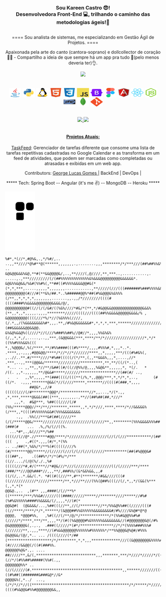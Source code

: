 ##
<div align="center"> <h3> Sou Kareen Castro 😎! </br>
  Desenvolvedora Front-End 💻, trilhando o caminho das metodologias ágeis!🙌 </h3>
  </div>
  
##
<div align = "center"> 
<p> ==== Sou analista de sistemas, me especializando em Gestão Ágil de Projetos. ==== </p>
  <p> Apaixonada pela arte do canto (cantora-soprano) e dollcollector de coração 👩‍🎨 - Compartilho a ideia de que sempre há um app pra tudo 🤙(pelo menos deveria ter)👌.</p> 
</div>
<div align="center">
  <a href="https://www.linkedin.com/in/kareen-castro/" target="_blank"><img src="https://img.shields.io/badge/-LinkedIn-%230077B5?style=for-the-badge&logo=linkedin&logoColor=white" target="_blank"></a>
  </div>
  <br/>
  <br/>
  
  
  <div align="center">
   <img align="center" alt="kareenketleen-Java" height="30" width="40" src="https://raw.githubusercontent.com/devicons/devicon/master/icons/java/java-original.svg">
  <img align="center" alt="kareenketleen-python" height="30" width="40" src="https://raw.githubusercontent.com/devicons/devicon/master/icons/python/python-original.svg">
  <img align="center" alt="kareenketleen-Linux" height="30" width="40" src="https://raw.githubusercontent.com/devicons/devicon/master/icons/linux/linux-original.svg">
    <img align="center" alt="kareenketleenkareenketleen-HTML" height="30" width="40" src="https://raw.githubusercontent.com/devicons/devicon/master/icons/html5/html5-original.svg">
    <img align="center" alt="kareenketleen-CSS" height="30" width="40" src="https://raw.githubusercontent.com/devicons/devicon/master/icons/css3/css3-original.svg">
  <img align="center" alt="kareenketleen-JS" height="30" width="40" src="https://raw.githubusercontent.com/devicons/devicon/master/icons/javascript/javascript-original.svg">
  <img align="center" alt="kareenketleen-BS" height="30" width="40" src="https://raw.githubusercontent.com/devicons/devicon/master/icons/bootstrap/bootstrap-original.svg">
   <img align="center" alt="kareenketleen-figma" height="30" width="40" src="https://raw.githubusercontent.com/devicons/devicon/master/icons/figma/figma-original.svg">
   <img align="center" alt="kareenketleen-Angular" height="30" width="40" src="https://raw.githubusercontent.com/devicons/devicon/master/icons/angularjs/angularjs-original.svg">
  <img align="center" alt="kareenketleen-react" height="30" width="40" src="https://raw.githubusercontent.com/devicons/devicon/master/icons/react/react-original.svg">
   <img align="center" alt="kareenketleen-nodejs" height="30" width="40" src="https://raw.githubusercontent.com/devicons/devicon/master/icons/nodejs/nodejs-original.svg">
  <img align="center" alt="kareenketleen-php" height="30" width="40" src="https://raw.githubusercontent.com/devicons/devicon/master/icons/php/php-original.svg"> 
  <img align="center" alt="kareenketleen-MongoDB" height="30" width="40" src="https://raw.githubusercontent.com/devicons/devicon/master/icons/mongodb/mongodb-original.svg">
  <img align="center" alt="kareenketleen-git" height="30" width="40" src="https://raw.githubusercontent.com/devicons/devicon/master/icons/git/git-original.svg">
  </div>
  <br/>
  <br/>
  <div align="center">
  <a href="https://github.com/kareenketleen">
  <img height="150em" src="https://github-readme-stats.vercel.app/api?username=kareenketleen&show_icons=true&theme=tokyonight&include_all_commits=true&count_private=true"/>
  <img height="150em" src="https://github-readme-stats.vercel.app/api/top-langs/?username=kareenketleen&layout=compact&langs_count=7&theme=tokyonight"/>  
</div>
  </br>
  
  <div align = "center">
     <h4>Projetos Atuais:</h4>
    <p>
      <a href="https://github.com/gomesgeorgelucas/TaskFeed">TaskFeed</a>:
      Gerenciador de tarefas diferente que consome uma lista de tarefas
      repetitivas cadastradas no Google Calendar e as transforma em um feed de
      atividades, que podem ser marcadas como completadas ou atrasadas e
      exibidas em um web app.
  </p>
   <p>
        Contributors:
        <a href="https://github.com/gomesgeorgelucas">George Lucas Gomes </a> |
        BackEnd | DevOps |
    </p>    
    <p>
        ***** Tech: Spring Boot -- Angular (it's me ✌) -- MongoDB -- Heroku *****
    </p> 
</div>
  
  
  <div>
<img src= "https://raw.githubusercontent.com/kareenketleen/kareenketleen/snake_output/github-contribution-grid-snake-dark.svg"/>
</div>


    %#*,*(//*,#@%&,.,*/%#/,.. ..,,**////*@%#**@(******,,,,,,,.,........,,,********/*/***///(##%##%%&%%%%%%%%%@&&&&@@@@@@@@@@&&&&&%  ..
    &@&@@&&&%&@,**#(**&&@@@@&/,..,**////(,@////,**,***..,...........,.  .....,.,***/////////(/(##%%%%%%%%%%%%%&%&&&@@@@@@@@@&&&&&&*.  
    &@&%%&@&&/%&#(%%#%(,**##((#%%%%&&&&@@#&(*(*,*,***,.....,,,,,*,,,,,,,............,**/////(///(((#######%###%%%%&&@@@@@@@@@&&&&&*,  
    @@@@@@@@@(#///#(**&%/##.*..%######@@%*##(#%&@@@&%&%%%(/**,,*,*,*,*,,,,,,,,.......,,.,,/*////////((((#((((####%%&&&&@@@@@@@&&&&/@/,
    @@@@@@@@@@#((//(/(/&#/((%&%////*#&/*(**,*/#&@@&&@@@@@@@@@@@@@@&&&%(**,,*,,*,,,,,.,,,,********/////((((///((((##%%&&&&@@@@@&&&&/% ,
    &@@@@@@@@@((((///*%/*//(%&%%%(////,(/.*,,/(%&&&&&&&&%#*,,,.**,/#%&@&&&&&&#*,*,*,*,***,******///////////////(((((#(##&&&&&&@@&&@@. 
    &%&@%&&@%((////*//(///%###%%##%//@#//*,,,,%%&%&%(/,,*,*,/,.....,..,,***,(&@@&&&(***,****/**/*//////////////////*,*/*((%%#%%%&&%(((
    *,,%@@@&/,%(/****,**/#%%####(((#%****/,,,,#%%%#,*,,,*..*.         .****,,.,,,,#@@&@@/****/*//*//*///////****,,*,,,,,***/(((#%#&%(,
    ,..//..**.#/****////*#%##(((((/(*/**,(,,**&&&%,,,*,....,//*           .***,..,,***(@@&&/******//////////**********,**,**/((/(*..,(
     *... .. ,,**,,*//**/&##((#/((//@%%/@,,,,%&@&**,,,,,,*, *(/.   *    /((. ,,*.,,,,,,**/@&&#*****///////****************//(##(#/ ..,
     .   .   ,,%*,,,,,**(###((((/(((**(/%,*,,@@@/***,*,*/*,*,..,       (#((/*.  .,,,,*******@&&(*//(////*****,*******//((((#(###,*,,,,
               ##@&*,,//#((((((///(/#********@@@*/*************//*,,...,*/(*.,,  ,*,***,*****@&&&(##((***,,,,,,,,.,**//(##%##(##,*///*
        ,,,*.  #&@***, %##(((////(/#(%%/*****@@@//**/**//*******,*****,,*,*/*///,****,****/*//&&&&&%(/***,,*((((#%%%%%%&&#(%%%&&&&&&&&
         .,,  .%%(//***&#(##(/////**(/(/*****@@&/****//////////////////////(/////**,,********(%%%&&&&%%%##(###(#    ...  .%,/%/(//((%.
      ...*#*,.,&(///**/%##((((//(//@*.//*****#@@/****/*/////////////////(//(/(///***********/(##%%%%%#####(((  ,   .,#((*.,,,(#/*,*(%%
    .. ../##(*,%&%/*/**%(#(((((////%(#/*******@@/*****//(/////(///(/(//(///(/////**********(##(#%@@@&#(((##*,,    .((##%*/*/*(#%/*/***
    ((//..../(/@(%/./.,%#(((((///*#,#/(****//*#@&///*///(////////////////((/(/////***/****(###/**///@@%###*//,,,**/,###%%/(&*&&%&&,,,#
    ((/(/,..*.&&/(.*. *#((#((///**,#**(*******/#&&////(((#((////////////*/////******/**,*///**///(%%(@##%(((//(/,*,,*/(&&(%***(,,*,*(*
    @@&@.,..  ,(#** ,,,####(/(//**%*((******/***/%%&#//////(((####//////*****//*******////*****//#%#(%#%&%%%%%####%%&&&&/(/,,,,*//(#(*
    @@&@#(  (@&&&&/...,%##(((//**,//(/********//**/%%&@%%##((/////(((#((//****/****/*/*,******/(&@@@##%%&%%%%%&&&&&&&&#/#%////&%@#*@*@
    @@@@,  *@@@#%%,   ,%#((//(/**/@/*/*************/*(%%#&@@%%#%#(/////*/****,***/**,,,,**/(#((%&@@@@#%&%%%%%&&&&&&&&//(#@@@@@@@&@(/#%
    @&@@@@@@@&(,.,.,  .###((/////*(#*/***************//*/*(%%%%###%%%#(///////**,.,,,****//(#%&&@@@@@@%%%%%%#%%%%%%*/**%%@@@&@%@#/#%%%
    @&@@&&/(@/,*.. ... /((((////(*/##(********************/*/********,*,*,,,*************///((&@@@@@@@&%%%%####(#/////&&@@(/((#(###%%.
    @@@@@@%@&*.,. ....  ##/////**,&/(,***************************,,,*******,***/*////*/////*/((#%&@@@@@&%####(//*/(#%%##%#####(%%#(.,,
    @@@@@@@%%* ..       (//(/////(#.*****************************************,,******///////(((##%&&@@&/%%%#((#%##((#######&###&@*//&*
    @@@@&%(,*../  ...,   (/*/*//*//((********************************************/*/*****/*/////((#%%&/**,*##((((#%&@@&#%%#@@@@@@@&&,,


<!--
**kareenketleen/kareenketleen** is a ✨ _special_ ✨ repository because its `README.md` (this file) appears on your GitHub profile.

Here are some ideas to get you started:

- 🔭 I’m currently working on ...
- 🌱 I’m currently learning ...
- 👯 I’m looking to collaborate on ...
- 🤔 I’m looking for help with ...
- 💬 Ask me about ...
- 📫 How to reach me: ...
- 😄 Pronouns: ...
- ⚡ Fun fact: ...
-->
